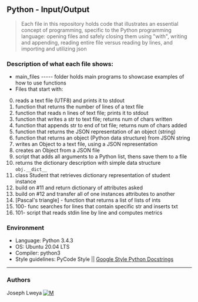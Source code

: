 ## Python - Input/Output
> Each file in this repository holds code that illustrates an essential concept of programming,
> specific to the Python programming language:
> opening files and safely closing them using "with", writing and appending,
> reading entire file versus reading by lines, and importing and utilizing json

### Description of what each file shows:
* main_files ----- folder holds main programs to showcase examples of how to use functions
* Files that start with:
0. reads a text file (UTF8) and prints it to stdout
1. function that returns the number of lines of a text file
2. function that reads n lines of text file; prints it to stdout
3. function that writes a str to text file; returns num of chars written
4. function that appends str to end of txt file; returns num of chars added
5. function that returns the JSON representation of an object (string)
6. function that returns an object (Python data structure) from JSON string
7. writes an Object to a text file, using a JSON representation
8. creates an Object from a JSON file
9. script that adds all arguments to a Python list, thens save them to a file
10. returns the dictionary description with simple data structure ```obj.__dict__```
11. class Student that retrieves dictionary representation of student instance
12. build on #11 and return dictionary of attributes asked
13. build on #12 and transfer all of one instances attributes to another
14. [Pascal's triangle] - function that returns a list of lists of ints
15. 100- func searches for lines that contain specific str and inserts txt
16. 101- script that reads stdin line by line and computes metrics

### Environment
* Language: Python 3.4.3
* OS: Ubuntu 20.04 LTS
* Compiler: python3
* Style guidelines: PyCode Style || [Google Style Python Docstrings](http://sphinxcontrib-napoleon.readthedocs.io/en/latest/example_google.html)   
---
### Authors
Joseph Lweya [![M](https://upload.wikimedia.org/wikipedia/fr/thumb/c/c8/Twitter_Bird.svg/30px-Twitter_Bird.svg.png)](https://twitter.com/lweyajoe)

